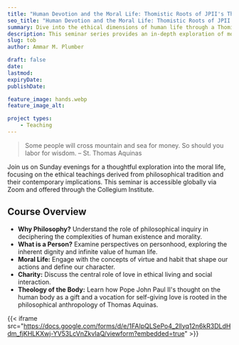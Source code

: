 ```yaml
---
title: "Human Devotion and the Moral Life: Thomistic Roots of JPII's Theology of the Body"
seo_title: "Human Devotion and the Moral Life: Thomistic Roots of JPII's Theology of the Body"
summary: Dive into the ethical dimensions of human life through a Thomistic lens in this free seminar series hosted by the Collegium Institute.
description: This seminar series provides an in-depth exploration of moral philosophy and its application in understanding the dignity and vocation of the human person.
slug: tob
author: Ammar M. Plumber

draft: false
date: 
lastmod: 
expiryDate: 
publishDate: 

feature_image: hands.webp
feature_image_alt: 

project types: 
    - Teaching
---
```


> Some people will cross mountain and sea for money. So should you labor for wisdom. 
> – St. Thomas Aquinas

Join us on Sunday evenings for a thoughtful exploration into the moral life, focusing on the ethical teachings derived from philosophical tradition and their contemporary implications. This seminar is accessible globally via Zoom and offered through the Collegium Institute.

## Course Overview

- **Why Philosophy?** Understand the role of philosophical inquiry in deciphering the complexities of human existence and morality.
- **What is a Person?** Examine perspectives on personhood, exploring the inherent dignity and infinite value of human life.
- **Moral Life:** Engage with the concepts of virtue and habit that shape our actions and define our character.
- **Charity:** Discuss the central role of love in ethical living and social interaction.
- **Theology of the Body:** Learn how Pope John Paul II's thought on the human body as a gift and a vocation for self-giving love is rooted in the philosophical anthropology of Thomas Aquinas.

{{< iframe src="https://docs.google.com/forms/d/e/1FAIpQLSePo4_2lIyq12n6kR3DLdHdm_fjKHLKXwj-YV53LcVnZkvIaQ/viewform?embedded=true" >}}
